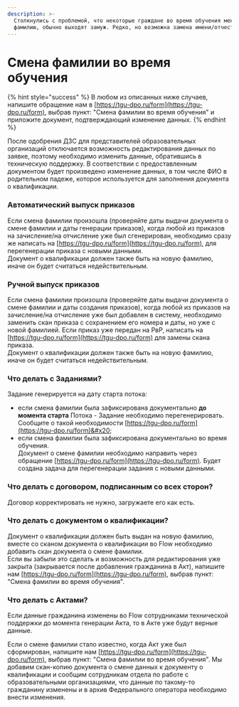 ```yaml
---
description: >-
  Столкнулись с проблемой, что некоторые граждане во время обучения меняют
  фамилию, обычно выходят замуж. Редко, но возможна замена имени/отчества.
---
```


# Смена фамилии во время обучения

{% hint style="success" %}
В любом из описанных ниже случаев, напишите обращение нам  в  [https://tgu-dpo.ru/form](https://tgu-dpo.ru/form), выбрав пункт: "Смена фамилии во время обучения" и приложите документ, подтверждающий изменение данных.&#x20;
{% endhint %}

После одобрения ДЗС для представителей образовательных организаций отключается возможность редактирования данных по заявке, поэтому необходимо изменить данные, обратившись в техническую поддержку. В соответствии с предоставленным документом будет произведено изменение данных, в том числе ФИО в родительном падеже, которое используется для заполнения документа о квалификации.&#x20;

### Автоматический выпуск приказов

Если смена фамилии произошла (проверяйте даты выдачи документа о смене фамилии и даты генерации приказов), когда любой из приказов на зачисление/на отчисление уже был сгенерирован, необходимо сразу же написать на [https://tgu-dpo.ru/form](https://tgu-dpo.ru/form), для перегенерации приказа с новыми данными. \
Документ о квалификации должен также быть на новую фамилию, иначе он будет считаться недействительным.

### Ручной выпуск приказов

Если смена фамилии произошла (проверяйте даты выдачи документа о смене фамилии и даты создания приказов), когда любой из приказов на зачисление/на отчисление уже был добавлен в систему, необходимо заменить скан приказа с сохранением его номера и даты, но уже с новой фамилией. Если приказ уже передан на РвР, написать на [https://tgu-dpo.ru/form](https://tgu-dpo.ru/form) для замены скана приказа.\
Документ о квалификации должен также быть на новую фамилию, иначе он будет считаться недействительным.

### Что делать с Заданиями?

Задание генерируется на дату старта потока:

* если смена фамилии была зафиксирована документально **до момента старта** Потока -  Задание необходимо перегенерировать. Сообщите о такой необходимости  [https://tgu-dpo.ru/form](https://tgu-dpo.ru/form)&#x20;
* если смена фамилии была зафиксирована документально во время обучения.\
  Документ о смене фамилии необходимо направить через обращение [https://tgu-dpo.ru/form](https://tgu-dpo.ru/form).  Будет создана задача  для перегенерации задания с новыми данными.

### Что делать с договором, подписанным со всех сторон?

Договор корректировать не нужно, загружаете его как есть.

### Что делать с документом о квалификации?

Документ о квалификации должен быть выдан на новую фамилию, вместе со сканом документа о квалификации во Flow необходимо добавить скан документа о смене фамилии. \
Если вы забыли это сделать и возможность для редактирования уже закрыта (закрывается после добавления гражданина в Акт), напишите нам [https://tgu-dpo.ru/form](https://tgu-dpo.ru/form), выбрав пункт: "Смена фамилии во время обучения".&#x20;

### Что делать с Актами?

Если данные гражданина изменены во Flow сотрудниками технической поддержки до момента генерации Акта, то в Акте уже будут верные данные.

Если о смене фамилии стало известно, когда Акт уже был сформирован, напишите нам   [https://tgu-dpo.ru/form](https://tgu-dpo.ru/form), выбрав пункт: "Смена фамилии во время обучения".  Мы добавим скан-копию документа о смене данных к документу о квалификации и сообщим сотрудникам отдела по работе с образовательными организациями, что данные по такому-то гражданину изменены и в архив Федерального оператора необходимо внести изменения.

